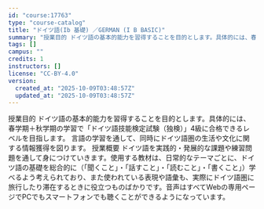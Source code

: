 ```yaml
---
id: "course:17763"
type: "course-catalog"
title: "ドイツ語(Ib 基礎) ／GERMAN (I B BASIC)"
summary: "授業目的 ドイツ語の基本的能力を習得することを目的とします。具体的には、春学期＋秋学期の学習で「ドイツ語技能検定試験（独検）」4級に合格できるレベルを目指します。 言語の学習を通して、同時にドイツ語圏の生活や文化に関する情報獲得を図ります。…"
tags: []
campus: ""
credits: 1
instructors: []
license: "CC-BY-4.0"
version:
  created_at: "2025-10-09T03:48:57Z"
  updated_at: "2025-10-09T03:48:57Z"
---
```

授業目的 ドイツ語の基本的能力を習得することを目的とします。具体的には、春学期＋秋学期の学習で「ドイツ語技能検定試験（独検）」4級に合格できるレベルを目指します。 言語の学習を通して、同時にドイツ語圏の生活や文化に関する情報獲得を図ります。 授業概要 ドイツ語を実践的・発展的な課題や練習問題を通して身につけていきます。使用する教材は、日常的なテーマごとに、ドイツ語の基礎を総合的に（「聞くこと」・「話すこと」・「読むこと」・「書くこと」）学べるよう考えられており、また使われている表現や語彙も、実際にドイツ語圏に旅行したり滞在するときに役立つものばかりです。音声はすべてWebの専用ページでPCでもスマートフォンでも聴くことができるようになっています。

